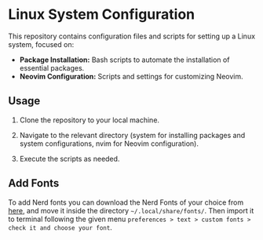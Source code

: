 # Linux System Configuration

This repository contains configuration files and scripts for setting up a Linux system, focused on:

- **Package Installation:** Bash scripts to automate the installation of essential packages.
- **Neovim Configuration:** Scripts and settings for customizing Neovim.

## Usage

1. Clone the repository to your local machine.

2. Navigate to the relevant directory (system for installing packages and system configurations, nvim for Neovim configuration).

3. Execute the scripts as needed.

## Add Fonts

To add Nerd fonts you can download the Nerd Fonts of your choice from [here](https://github.com/ryanoasis/nerd-fonts), and move it inside the directory `~/.local/share/fonts/`.
Then import it to terminal following the given menu `preferences > text > custom fonts > check it and choose your font`.
